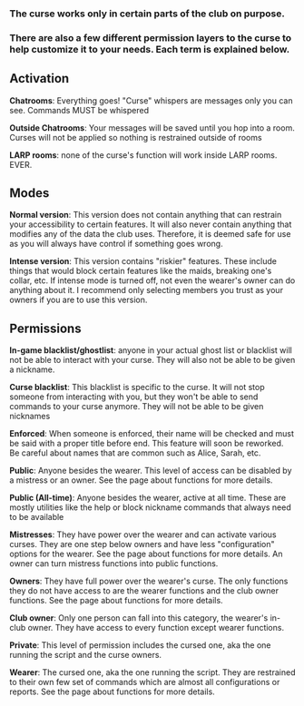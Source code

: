 ### The curse works only in certain parts of the club on purpose.
###  There are also a few different permission layers to the curse to help customize it to your needs. Each term is explained below.

## Activation

**Chatrooms**: Everything goes! "Curse" whispers are messages only you can see. Commands MUST be whispered

**Outside Chatrooms**: Your messages will be saved until you hop into a room. Curses will not be applied so nothing is restrained outside of rooms

**LARP rooms**: none of the curse's function will work inside LARP rooms. EVER.

## Modes
**Normal version**: This version does not contain anything that can restrain your accessibility to certain features. It will also never contain anything that modifies any of the data the club uses. Therefore, it is deemed safe for use as you will always have control if something goes wrong.

**Intense version**: This version contains "riskier" features. These include things that would block certain features like the maids, breaking one's collar, etc. If intense mode is turned off, not even the wearer's owner can do anything about it. I recommend only selecting members you trust as your owners if you are to use this version.


## Permissions
**In-game blacklist/ghostlist**: anyone in your actual ghost list or blacklist will not be able to interact with your curse. They will also not be able to be given a nickname.

**Curse blacklist**: This blacklist is specific to the curse. It will not stop  someone from interacting with you, but they won't be able to send commands to your curse anymore. They will not be able to be given nicknames

**Enforced**: When someone is enforced, their name will be checked and must be said with a proper title before end. This feature will soon be reworked. Be careful about names that are common such as Alice, Sarah, etc.

**Public**: Anyone besides the wearer. This level of access can be disabled by a mistress or an owner. See the page about functions for more details.

**Public (All-time)**: Anyone besides the wearer, active at all time. These are mostly utilities like the help or block nickname commands that always need to be available

**Mistresses**: They have power over the wearer and can activate various curses. They are one step below owners and have less "configuration" options for the wearer. See the page about functions for more details. An owner can turn mistress functions into public functions.

**Owners**: They have full power over the wearer's curse. The only functions they do not have access to are the wearer functions and the club owner functions. See the page about functions for more details.

**Club owner**: Only one person can fall into this category, the wearer's in-club owner. They have access to every function except wearer functions.

**Private**: This level of permission includes the cursed one, aka the one running the script and the curse owners. 

**Wearer**: The cursed one, aka the one running the script. They are restrained to their own few set of commands which are almost all configurations or reports. See the page about functions for more details.